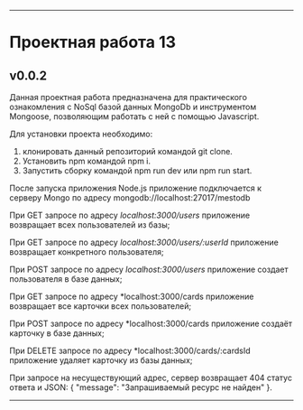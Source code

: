 ------
# Проектная работа 13 
## v0.0.2
Данная проектная работа предназначена для практического ознакомления с NoSql базой данных MongoDb и инструментом Mongoose, позволяющим работать с ней с помощью Javascript.

Для установки проекта необходимо:
1. клонировать данный репозиторий командой git clone.
2. Установить npm командой npm i.
3. Запустить сборку командой npm run dev или npm run start.

После запуска приложения Node.js приложение подключается к серверу Mongo по адресу mongodb://localhost:27017/mestodb 

При GET запросе по адресу *localhost:3000/users* приложение возвращает всех пользователей из базы;

При GET запросе по адресу *localhost:3000/users/:userId* приложение возвращает конкретного пользователя;

При POST запросе по адресу *localhost:3000/users* приложение создает пользователя в базе данных;

При GET запросе по адресу *localhost:3000/cards приложение возвращает все карточки всех пользователей;

При POST запросе по адресу *localhost:3000/cards приложение создаёт карточку в базе данных;

При DELETE запросе по адресу *localhost:3000/cards/:cardsId приложение удаляет карточку из базы данных;

При запросе на несуществующий адрес, сервер возвращает 404 статус ответа и JSON: { "message": "Запрашиваемый ресурс не найден" }.


___________
